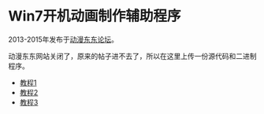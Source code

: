 # Win7开机动画制作辅助程序
2013-2015年发布于[动漫东东论坛](http://bbs.comicdd.com/thread-419284-1-1.html)。

动漫东东网站关闭了，原来的帖子进不去了，所以在这里上传一份源代码和二进制程序。

* [教程1](https://www.bilibili.com/video/av708245/)
* [教程2](https://www.bilibili.com/video/av796795/)
* [教程3](https://www.bilibili.com/video/av1180878/)